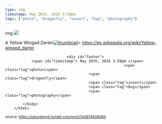 ```yaml
---
type: img
timestamp: May 26th, 2016 3:59pm
tags: ["photo", "dragonfly", "insect", "bug", "photography"]
---
```

img
<img src="https://saturdayxiii.github.io/media/144974648089.jpg"/>
                                                                                          
A Yellow Winged Darter[![thumbnail](http://i3.ytimg.com/vi/ /maxresdefault.jpg)](https://www.youtube.com/watch?v= )>
<a href="https://en.wikipedia.org/wiki/Yellow-winged_darter" target="_blank">https://en.wikipedia.org/wiki/Yellow-winged_darter</a><br/>
 
                                    
                
                
                
                
                                <div id="footer">
                <span id="timestamp"> May 26th, 2016 3:59pm </span>
                                                          <span class="tag">photo</span>
                                          <span class="tag">dragonfly</span>
                                          <span class="tag">insect</span>
                                          <span class="tag">bug</span>
                                          <span class="tag">photography</span>
                                                    
            </body>
        </html>

        
<small>source: https://saturdayxiii.tumblr.com/post/144974648089</small>
